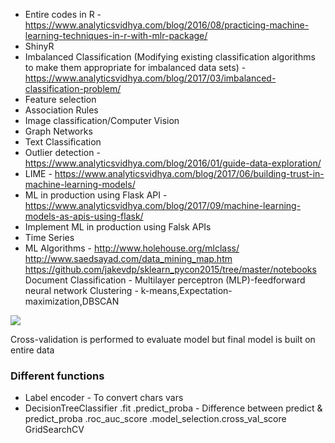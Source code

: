 * Entire codes in R - https://www.analyticsvidhya.com/blog/2016/08/practicing-machine-learning-techniques-in-r-with-mlr-package/
* ShinyR
* Imbalanced Classification (Modifying existing classification algorithms to make them appropriate for imbalanced data sets) - https://www.analyticsvidhya.com/blog/2017/03/imbalanced-classification-problem/
* Feature selection
* Association Rules
* Image classification/Computer Vision
* Graph Networks
* Text Classification
* Outlier detection - https://www.analyticsvidhya.com/blog/2016/01/guide-data-exploration/
* LIME - https://www.analyticsvidhya.com/blog/2017/06/building-trust-in-machine-learning-models/
* ML in production using Flask API - https://www.analyticsvidhya.com/blog/2017/09/machine-learning-models-as-apis-using-flask/
* Implement ML in production using Falsk APIs
* Time Series
* ML Algorithms - http://www.holehouse.org/mlclass/
http://www.saedsayad.com/data_mining_map.htm
https://github.com/jakevdp/sklearn_pycon2015/tree/master/notebooks
Document Classification - Multilayer perceptron (MLP)-feedforward neural network
Clustering - k-means,Expectation-maximization,DBSCAN 

![](https://www.kdnuggets.com/wp-content/uploads/scikit-learn.jpg)

Cross-validation is performed to evaluate model but final model is built on entire data

### Different functions
* Label encoder - To convert chars vars
* DecisionTreeClassifier
.fit
.predict_proba - Difference between predict & predict_proba
.roc_auc_score
.model_selection.cross_val_score
GridSearchCV


